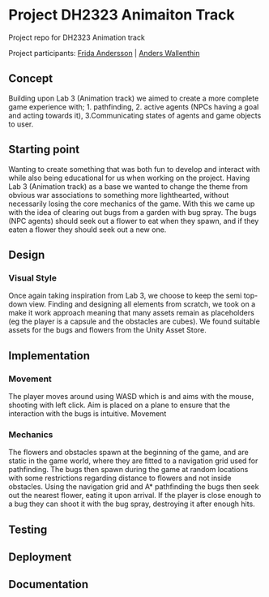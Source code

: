 # Project DH2323 Animaiton Track

Project repo for DH2323 Animation track

Project participants: [Frida Andersson](mailto:friande@kth.se) | [Anders Wallenthin](mailto:wallenth@kth.se)

## Concept

Building upon Lab 3 (Animation track) we aimed to create a more complete game experience with; 1. pathfinding, 2. active agents (NPCs having a goal and acting towards it), 3.Communicating states of agents and game objects to user.

## Starting point

Wanting to create something that was both fun to develop and interact with while also being educational for us when working on the project. Having Lab 3 (Animation track) as a base we wanted to change the theme from obvious war associations to something more lighthearted, without necessarily losing the core mechanics of the game. With this we came up with the idea of clearing out bugs from a garden with bug spray. The bugs (NPC agents) should seek out a flower to eat when they spawn, and if they eaten a flower they should seek out a new one.

## Design

### Visual Style

Once again taking inspiration from Lab 3, we choose to keep the semi top-down view. Finding and designing all elements from scratch, we took on a make it work approach meaning that many assets remain as placeholders (eg the player is a capsule and the obstacles are cubes). We found suitable assets for the bugs and flowers from the Unity Asset Store.


## Implementation

### Movement

The player moves around using WASD which is and aims with the mouse, shooting with left click. Aim is placed on a plane to ensure that the interaction with the bugs is intuitive. Movement 

### Mechanics

The flowers and obstacles spawn at the beginning of the game, and are static in the game world, where they are fitted to a navigation grid used for pathfinding. The bugs then spawn during the game at random locations with some restrictions regarding distance to flowers and not inside obstacles. Using the navigation grid and A\* pathfinding the bugs then seek out the nearest flower, eating it upon arrival. If the player is close enough to a bug they can shoot it with the bug spray, destroying it after enough hits.

## Testing

## Deployment

## Documentation
